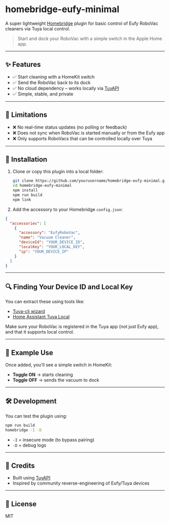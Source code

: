 # homebridge-eufy-minimal

A super lightweight [Homebridge](https://homebridge.io) plugin for basic control of Eufy RoboVac cleaners via Tuya local control.

> Start and dock your RoboVac with a simple switch in the Apple Home app.

---

## ✨ Features

- ✅ Start cleaning with a HomeKit switch
- ✅ Send the RoboVac back to its dock
- ✅ No cloud dependency – works locally via [TuyAPI](https://github.com/codetheweb/tuyapi)
- ✅ Simple, stable, and private

---

## 🚫 Limitations

- ❌ No real-time status updates (no polling or feedback)
- ❌ Does not sync when RoboVac is started manually or from the Eufy app
- ❌ Only supports RoboVacs that can be controlled locally over Tuya

---

## 🧰 Installation

1. Clone or copy this plugin into a local folder:
   ```bash
   git clone https://github.com/yourusername/homebridge-eufy-minimal.git
   cd homebridge-eufy-minimal
   npm install
   npm run build
   npm link
   ```

2. Add the accessory to your Homebridge `config.json`:

```json
{
  "accessories": [
    {
      "accessory": "EufyRoboVac",
      "name": "Vacuum Cleaner",
      "deviceId": "YOUR_DEVICE_ID",
      "localKey": "YOUR_LOCAL_KEY",
      "ip": "YOUR_DEVICE_IP"
    }
  ]
}
```

---

## 🔍 Finding Your Device ID and Local Key

You can extract these using tools like:

- [Tuya-cli wizard](https://github.com/TuyaAPI/cli)
- [Home Assistant Tuya Local](https://github.com/rospogrigio/localtuya)

Make sure your RoboVac is registered in the Tuya app (not just Eufy app), and that it supports local control.

---

## 🧼 Example Use

Once added, you'll see a simple switch in HomeKit:

- **Toggle ON** → starts cleaning
- **Toggle OFF** → sends the vacuum to dock

---

## 🛠 Development

You can test the plugin using:

```bash
npm run build
homebridge -I -D
```

- `-I` = insecure mode (to bypass pairing)
- `-D` = debug logs

---

## 🤝 Credits

- Built using [TuyAPI](https://github.com/codetheweb/tuyapi)
- Inspired by community reverse-engineering of Eufy/Tuya devices

---

## 📜 License

MIT
